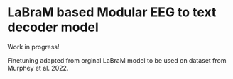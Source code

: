 # LaBraM based Modular EEG to text decoder model
Work in progress!

Finetuning adapted from orginal LaBraM model to be used on dataset from Murphey et al. 2022. 
